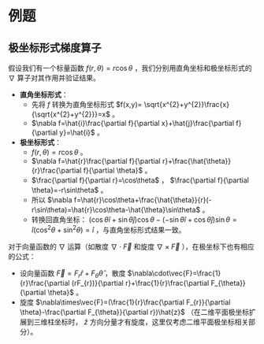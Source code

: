 # 例题

## 极坐标形式梯度算子


假设我们有一个标量函数 $f(r,\theta)=r\cos\theta$ ，我们分别用直角坐标和极坐标形式的 $\nabla$ 算子对其作用并验证结果。

- **直角坐标形式**：
  - 先将 $f$ 转换为直角坐标形式 $f(x,y)= \sqrt{x^{2}+y^{2}}\frac{x}{\sqrt{x^{2}+y^{2}}}=x$ 。
  - $\nabla f=\hat{i}\frac{\partial f}{\partial x}+\hat{j}\frac{\partial f}{\partial y}=\hat{i}$ 。
- **极坐标形式**：
  -  $f(r,\theta)=r\cos\theta$ 。
  -  $\nabla f=\hat{r}\frac{\partial f}{\partial r}+\frac{\hat{\theta}}{r}\frac{\partial f}{\partial \theta}$ 。
  -  $\frac{\partial f}{\partial r}=\cos\theta$ ， $\frac{\partial f}{\partial \theta}=-r\sin\theta$ 。
  -  所以 $\nabla f=\hat{r}\cos\theta+\frac{\hat{\theta}}{r}(-r\sin\theta)=\hat{r}\cos\theta-\hat{\theta}\sin\theta$ 。
  -  转换回直角坐标： $(\cos\theta\hat{i}+\sin\theta\hat{j})\cos\theta-(-\sin\theta\hat{i}+\cos\theta\hat{j})\sin\theta=\hat{i}(\cos^{2}\theta+\sin^{2}\theta)=\hat{i}$ ，与直角坐标形式结果一致。

对于向量函数的 $\nabla$ 运算（如散度 $\nabla\cdot\vec{F}$ 和旋度 $\nabla\times\vec{F}$ ），在极坐标下也有相应的公式：

 - 设向量函数 $\vec{F}=F_{r}\hat{r}+F_{\theta}\hat{\theta}$ ，散度 $\nabla\cdot\vec{F}=\frac{1}{r}\frac{\partial (rF_{r})}{\partial r}+\frac{1}{r}\frac{\partial F_{\theta}}{\partial \theta}$ 。
 - 旋度 $\nabla\times\vec{F}=(\frac{1}{r}\frac{\partial F_{r}}{\partial \theta}-\frac{\partial F_{\theta}}{\partial r})\hat{z}$ （在二维平面极坐标扩展到三维柱坐标时， $\hat{z}$ 方向分量才有旋度，这里仅考虑二维平面极坐标相关部分）。 

